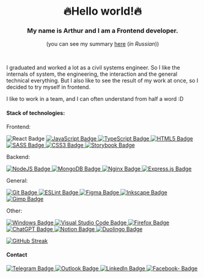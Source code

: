 <div id="header" align="center">
<h1>🔥Hello world!🔥</h1>
<h3>My name is Arthur and I am a Frontend developer.</h3>
<p>(you can see my summary <a href="https://github.com/ArturKhelshtein/ArturKhelshtein/blob/main/X%D0%B5%D0%BB%D1%8C%D1%88%D1%82%D0%B5%D0%B9%D0%BD%20A%D1%80%D1%82%D1%83%D1%80.pdf" >here</a> (<i>in Russian</i>))</p>
</div>
<br/>

<p>I graduated and worked a lot as a civil systems engineer. So I like the internals of system, the engineering, the interaction and the general technical everything. But I also like to see the result of my work at once, so I decided to try myself in frontend.</p>

<p>I like to work in a team, and I can often understand from half a word :D</p>

<h4>Stack of technologies:</h4>
<div id="frontend" style="display: inline">
	<p>Frontend:</p>
	<a href="#" style="text-decoration: none !important">
		<img src="https://img.shields.io/badge/react-%2320232a.svg?style=for-the-badge&logo=react&logoColor=%2361DAFB" alt="React Badge" />
	</a>
	<a href="#">
		<img src="https://img.shields.io/badge/javascript-%23323330.svg?style=for-the-badge&logo=javascript&logoColor=%23F7DF1E" alt="JavaScript Badge" />
	</a>
	<a href="#">
		<img src="https://img.shields.io/badge/typescript-%23007ACC.svg?style=for-the-badge&logo=typescript&logoColor=white" alt="TypeScript Badge" />
	</a>
	<a href="#">
		<img src="https://img.shields.io/badge/html5-%23E34F26.svg?style=for-the-badge&logo=html5&logoColor=white" alt="HTML5 Badge" />
	</a>
	<a href="#">
		<img src="https://img.shields.io/badge/SASS-hotpink.svg?style=for-the-badge&logo=SASS&logoColor=white" alt="SASS Badge" />
	</a>
	<a href="#">
		<img src="https://img.shields.io/badge/css3-%231572B6.svg?style=for-the-badge&logo=css3&logoColor=white" alt="CSS3 Badge" />
	</a>
	<a href="#">
		<img src="https://img.shields.io/badge/-Storybook-FF4785?style=for-the-badge&logo=storybook&logoColor=white" alt="Storybook Badge" />
	</a>
</div>
<br />
<div id="backend" style="display: inline">
	<p>Backend:</p>
	<a href="#">
		<img src="https://img.shields.io/badge/node.js-6DA55F?style=for-the-badge&logo=node.js&logoColor=white" alt="NodeJS Badge" />
	</a>
	<a href="#">
		<img src="https://img.shields.io/badge/MongoDB-%234ea94b.svg?style=for-the-badge&logo=mongodb&logoColor=white" alt="MongoDB Badge" />
	</a>
	<a href="#">
		<img src="https://img.shields.io/badge/nginx-%23009639.svg?style=for-the-badge&logo=nginx&logoColor=white" alt="Nginx Badge" />
	</a>
	<a href="#">
		<img src="https://img.shields.io/badge/express.js-%23404d59.svg?style=for-the-badge&logo=express&logoColor=%2361DAFB" alt="Express.js Badge" />
	</a>
</div>
<br />
<div id="general" style="display: inline">
	<p>General: </p>
	<a href="#">
		<img src="https://img.shields.io/badge/git-%23F05033.svg?style=for-the-badge&logo=git&logoColor=white" alt="Git Badge" />
	</a>
	<a href="#">
		<img src="https://img.shields.io/badge/ESLint-4B3263?style=for-the-badge&logo=eslint&logoColor=white" alt="ESLint Badge" />
	</a>
	<a href="#">
		<img src="https://img.shields.io/badge/figma-%23F24E1E.svg?style=for-the-badge&logo=figma&logoColor=white" alt="Figma Badge" />
	</a>
	<a href="#">
		<img src="https://img.shields.io/badge/Inkscape-e0e0e0?style=for-the-badge&logo=inkscape&logoColor=080A13" alt="Inkscape Badge" />
	</a>
	<a href="#">
		<img src="https://img.shields.io/badge/Gimp-657D8B?style=for-the-badge&logo=gimp&logoColor=FFFFFF" alt="Gimp Badge" />
	</a>
</div>
<br />
<div id="other" style="display: inline">
	<p>Other: </p>
	<a href="#">
		<img src="https://img.shields.io/badge/Windows-0078D6?style=for-the-badge&logo=windows&logoColor=white" alt="Windows Badge" />
	</a>
	<a href="#">
		<img src="https://img.shields.io/badge/Visual%20Studio%20Code-0078d7.svg?style=for-the-badge&logo=visual-studio-code&logoColor=white" alt="Visual Studio Code Badge" />
	</a>
	<a href="#">
		<img src="https://img.shields.io/badge/Firefox-FF7139?style=for-the-badge&logo=Firefox-Browser&logoColor=white" alt="Firefox Badge" />
	</a>
	<a href="#">
		<img src="https://img.shields.io/badge/chatGPT-74aa9c?style=for-the-badge&logo=openai&logoColor=white" alt="ChatGPT Badge" />
	</a>
	<a href="#">
		<img src="https://img.shields.io/badge/Notion-%23000000.svg?style=for-the-badge&logo=notion&logoColor=white" alt="Notion Badge" />
	</a>
	<a href="#">
		<img src="https://img.shields.io/badge/Duolingo-%234DC730.svg?style=for-the-badge&logo=Duolingo&logoColor=white" alt="Duolingo Badge" />
	</a>
</div>

[![GitHub Streak](https://github-readme-streak-stats.herokuapp.com/?user=ArturKhelshtein)](https://git.io/streak-stats)

<div id="contact">
	<h4>Contact</h4>
	<a href="https://t.me/Artur_Khelshtein">
		<img src="https://img.shields.io/badge/Telegram-2CA5E0?style=for-the-badge&logo=telegram&logoColor=white" alt="Telegram Badge" />
	</a>
	<a href="mailto:artur.khelshtein@live.com">
		<img src="https://img.shields.io/badge/Microsoft_Outlook-0078D4?style=for-the-badge&logo=microsoft-outlook&logoColor=white" alt="Outlook Badge" />
	</a>
	<a href="https://www.linkedin.com/in/artur-khelshtein/">
		<img src="https://img.shields.io/badge/linkedin-%230077B5.svg?style=for-the-badge&logo=linkedin&logoColor=white" alt="LinkedIn Badge" />
	</a>
	<a href="https://www.facebook.com/artur.khelshtein">
		<img src="https://img.shields.io/badge/Facebook-%231877F2.svg?style=for-the-badge&logo=Facebook&logoColor=white" alt="Facebook- Badge" />
	</a>
</div>
